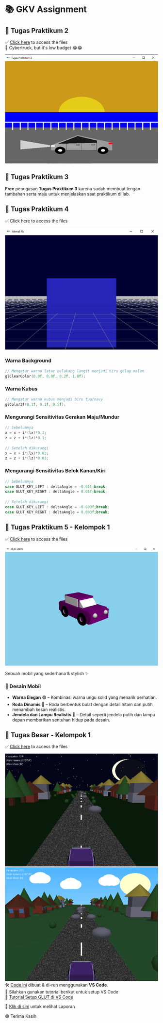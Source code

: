 # 📚 GKV Assignment  

## 📌 Tugas Praktikum 2  
✅ [Click here](https://github.com/akmalscript/GKV-A1/tree/main/Tugas%20Praktikum%202) to access the files  
🚗 Cybertruck, but it's low budget 😂😂

![Cybertruck Render](/Tugas%20Praktikum%202/mobil.png)  

## 📌 Tugas Praktikum 3  
**Free** penugasan **Tugas Praktikum 3** karena sudah membuat lengan tambahan serta maju untuk menjelaskan saat praktikum di lab.

## 📌 Tugas Praktikum 4  
✅ [Click here](https://github.com/akmalscript/GKV-A1/tree/main/Tugas%20Praktikum%204) to access the files

![Kubus3D Render](/Tugas%20Praktikum%204/gambar%20kubus.png)  
### Warna Background
```c
// Mengatur warna latar belakang langit menjadi biru gelap malam
glClearColor(0.0f, 0.0f, 0.2f, 1.0f);
```

### Warna Kubus
```c
// Mengatur warna kubus menjadi biru tua/navy
glColor3f(0.1f, 0.1f, 0.5f);
```

### Mengurangi Sensitivitas Gerakan Maju/Mundur
```c
// Sebelumnya
x = x + i*(lx)*0.1;
z = z + i*(lz)*0.1;

// Setelah dikurangi
x = x + i*(lx)*0.03;
z = z + i*(lz)*0.03;
```

### Mengurangi Sensitivitas Belok Kanan/Kiri
```c
// Sebelumnya
case GLUT_KEY_LEFT : deltaAngle = -0.01f;break;
case GLUT_KEY_RIGHT : deltaAngle = 0.01f;break;

// Setelah dikurangi
case GLUT_KEY_LEFT : deltaAngle = -0.003f;break;
case GLUT_KEY_RIGHT : deltaAngle = 0.003f;break;
```

## 📌 Tugas Praktikum 5 - Kelompok 1  
✅ [Click here](https://github.com/akmalscript/GKV-A1/tree/main/Tugas%20Praktikum%205%20-%20Kelompok%201) to access the files

![MainObject Render](/Tugas%20Praktikum%205%20-%20Kelompok%201/[screenshot]%20objek%20utama.png)    

Sebuah mobil yang sederhana & stylish ✨

### 🎨 Desain Mobil   
- **Warna Elegan** 🟣 – Kombinasi warna ungu solid yang menarik perhatian.
- **Roda Dinamis** 🔄 – Roda berbentuk bulat dengan detail hitam dan putih menambah kesan realistis.
- **Jendela dan Lampu Realistis** 🌟 – Detail seperti jendela putih dan lampu depan memberikan sentuhan hidup pada desain.

## 📌 Tugas Besar - Kelompok 1

✅ [Click here](https://github.com/akmalscript/GKV-A1/blob/main/Tugas%20Besar%20-%20Kelompok%201) to access the files  

![MainObject Render](/Tugas%20Besar%20-%20Kelompok%201/[screenshot]ModeMalam.png)
![MainObject Render](/Tugas%20Besar%20-%20Kelompok%201/[screenshot]ModeSiang.png)  
🛠️ [Code ini](https://github.com/akmalscript/GKV-A1/blob/main/Tugas%20Besar%20-%20Kelompok%201/SourceCode.cpp) dibuat & di-run menggunakan **VS Code**.  
📘 Silahkan gunakan tutorial berikut untuk setup VS Code  
🔗 [Tutorial Setup GLUT di VS Code](https://sugar-script-430.notion.site/Tutorial-Setup-GLUT-di-VSCode-1b1bded9d4fb80249cb1d771dc524f8b?pvs=4)

📒 [Klik di sini](https://github.com/akmalscript/GKV-A1/blob/main/Tugas%20Besar%20-%20Kelompok%201/Kelompok-1_GKV-A1.pdf) untuk melihat Laporan  

🟣 Terima Kasih